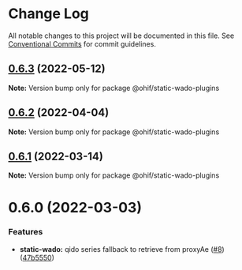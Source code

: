 # Change Log

All notable changes to this project will be documented in this file.
See [Conventional Commits](https://conventionalcommits.org) for commit guidelines.

## [0.6.3](https://github.com/OHIF/static-wado/compare/@ohif/static-wado-plugins@0.6.2...@ohif/static-wado-plugins@0.6.3) (2022-05-12)

**Note:** Version bump only for package @ohif/static-wado-plugins





## [0.6.2](https://github.com/OHIF/static-wado/compare/@ohif/static-wado-plugins@0.6.1...@ohif/static-wado-plugins@0.6.2) (2022-04-04)

**Note:** Version bump only for package @ohif/static-wado-plugins





## [0.6.1](https://github.com/OHIF/static-wado/compare/@ohif/static-wado-plugins@0.6.0...@ohif/static-wado-plugins@0.6.1) (2022-03-14)

**Note:** Version bump only for package @ohif/static-wado-plugins





# 0.6.0 (2022-03-03)


### Features

* **static-wado:** qido series fallback to retrieve from proxyAe ([#8](https://github.com/OHIF/static-wado/issues/8)) ([47b5550](https://github.com/OHIF/static-wado/commit/47b55503732e25be08b215bdc201593f64de52e6))
